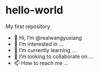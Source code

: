 # hello-world
My first repository

- 👋 Hi, I’m @realwangyuxiang
- 👀 I’m interested in ...
- 🌱 I’m currently learning ...
- 💞️ I’m looking to collaborate on ...
- 📫 How to reach me ...
